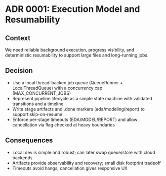 # ADR 0001: Execution Model and Resumability

## Context
We need reliable background execution, progress visibility, and deterministic resumability to support large files and long-running jobs.

## Decision
- Use a local thread-backed job queue (QueueRunner + LocalThreadQueue) with a concurrency cap (MAX_CONCURRENT_JOBS)
- Represent pipeline lifecycle as a simple state machine with validated transitions and a timeline
- Write stage artifacts and .done markers (eda/modeling/report) to support skip-on-resume
- Enforce per-stage timeouts (EDA/MODEL/REPORT) and allow cancellation via flag checked at heavy boundaries

## Consequences
- Local dev is simple and robust; can later swap queue/store with cloud backends
- Artifacts provide observability and recovery; small disk footprint tradeoff
- Timeouts avoid hangs; cancellation gives responsive UX

